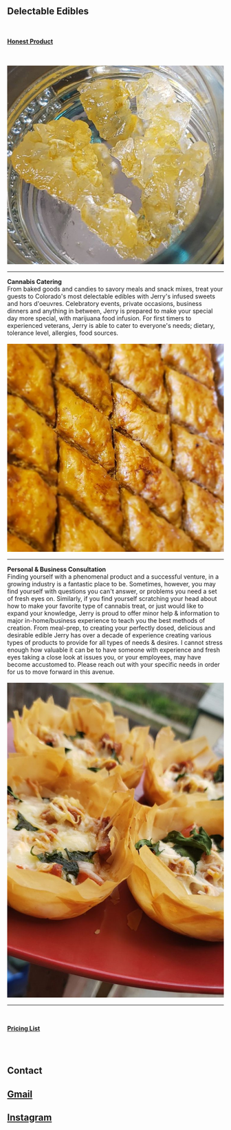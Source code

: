 ## Delectable Edibles 

<br>
 
[__Honest Product__](../jerrygoldfarbportfolio/HonestProduct.md)

<br><br>
<img src="images/crystals.png?raw=true"/>

---
__Cannabis Catering__
<br>
From baked goods and candies to savory meals and snack mixes, treat your guests to Colorado's most delectable edibles with Jerry's infused sweets and hors d'oeuvres. Celebratory events, private occasions, business dinners and anything in between, Jerry is prepared to make your special day more special, with marijuana food infusion. For first timers to experienced veterans, Jerry is able to cater to everyone's needs; dietary, tolerance level, allergies, food sources. 
<br><br>
<img src="images/baklava.png?raw=true"/>

---
__Personal & Business Consultation__
<br>
Finding yourself with a phenomenal product and a successful venture, in a growing industry is a fantastic place to be. Sometimes, however, you may find yourself with questions you can't answer, or problems you need a set of fresh eyes on. Similarly, if you find yourself scratching your head about how to make your favorite type of cannabis treat, or just would like to expand your knowledge, Jerry is proud to offer minor help & information to major in-home/business experience to teach you the best methods of creation. From meal-prep, to creating your perfectly dosed, delicious and desirable edible Jerry has over a decade of experience creating various types of products to provide for all types of needs & desires. I cannot stress enough how valuable it can be to have someone with experience and fresh eyes taking a close look at issues you, or your employees, may have become accustomed to. Please  reach out with your specific needs in order for us to move forward in this avenue.
<br><br>
<img src="images/BitesizePizza.jpg?raw=true"/>

---
<br>

[__Pricing List__](../jerrygoldfarbportfolio/PricingList.md)

<br><br>


## Contact
[Gmail](mailto:jerryagoldfarb@gmail.com)
---
[Instagram](https://www.instagram.com/jearbear_co/)
---
